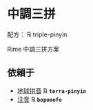 # 中調三拼
配方： ℞ triple-pinyin

Rime 中調三拼方案

## 依賴于
- [地球拼音](https://github.com/rime/rime-terra-pinyin) ℞ **`terra-pinyin`**
- [注音](https://github.com/rime/rime-bopomofo) ℞ **`bopomofo`**
